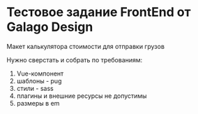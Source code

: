 # Тестовое задание FrontEnd от Galago Design

Макет калькулятора стоимости для отправки грузов

Нужно сверстать и собрать по требованиям:

1. Vue-компонент
2. шаблоны - pug
3. стили - sass
4. плагины и внешние ресурсы не допустимы
5. размеры в em

